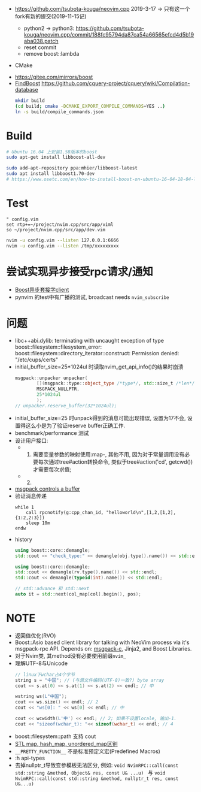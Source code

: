 * https://github.com/tsubota-kouga/neovim.cpp 2019-3-17 -> 只有这一个fork有新的提交(2019-11-15记)
    * python2 -> python3:
        https://github.com/tsubota-kouga/neovim.cpp/commit/188fc95794da87ca54a66565efcd4d5b19aba038.patch
    * reset commit
    * remove boost::lambda

* CMake
- https://gitee.com/mirrors/boost
- [FindBoost](https://cmake.org/cmake/help/v3.15/module/FindBoost.html)
https://github.com/cquery-project/cquery/wiki/Compilation-database
    ```sh
    mkdir build
    (cd build; cmake -DCMAKE_EXPORT_COMPILE_COMMANDS=YES ..)
    ln -s build/compile_commands.json
    ```
# Build
```sh
# Ubuntu 16.04 上安装1.58版本的boost
sudo apt-get install libboost-all-dev

sudo add-apt-repository ppa:mhier/libboost-latest
sudo apt install libboost1.70-dev
# https://www.osetc.com/en/how-to-install-boost-on-ubuntu-16-04-18-04-linux.html
```
# Test
```vim
" config.vim
set rtp+=~/project/nvim.cpp/src/app/viml
so ~/project/nvim.cpp/src/app/dev.vim
```
```sh
nvim -u config.vim --listen 127.0.0.1:6666
nvim -u config.vim --listen /tmp/xxxxxxxxx
```

# 尝试实现异步接受rpc请求/通知
* [Boost异步套接字client](https://www.boost.org/doc/libs/1_45_0/doc/html/boost_asio/example/timeouts/async_tcp_client.cpp)
* pynvim 的test中有广播的测试, broadcast needs `nvim_subscribe`

# 问题
* libc++abi.dylib: terminating with uncaught exception of type boost::filesystem::filesystem_error: boost::filesystem::directory_iterator::construct: Permission denied: "/etc/cups/certs"
* initial_buffer_size=25*1024ul 时读取nvim_get_api_info()的结果时崩溃
    ```cpp
    msgpack::unpacker unpacker(
            [](msgpack::type::object_type /*type*/, std::size_t /*len*/, void*) -> bool { return true; },
            MSGPACK_NULLPTR,
            25*1024ul
            );
    // unpacker.reserve_buffer(32*1024ul);
    ```
* initial_buffer_size=25 时unpack得到的消息可能出现错误, 设置为17不会, 设置得这么小是为了验证reserve buffer正确工作.
* benchmark/performance 测试
* 设计用户接口:
    * 1) 需要变量参数的映射使用:map-<expr>, 其他不用, 因为对于常量调用没有必要每次通过tree#action转换命令,
         类似于tree#action('cd', getcwd())才需要每次求值;
    * 2)
* [msgpack controls a buffer](https://github.com/msgpack/msgpack-c/wiki/v2_0_cpp_unpacker)
* 验证消息传递
    ```vim
    while 1
        call rpcnotify(g:cpp_chan_id, "helloworld\n",[1,2,[1,2],{1:2,2:3}])
        sleep 10m
    endw
    ```
* history
    ```cpp
    using boost::core::demangle;
    std::cout << "check_type:" << demangle(obj.type().name()) << std::endl;

    using boost::core::demangle;
    std::cout << demangle(rv.type().name()) << std::endl;
    std::cout << demangle(typeid(int).name()) << std::endl;

    // std::advance 和 std::next
    auto it = std::next(col_map[col].begin(), pos);
    ```
# NOTE
* 返回值优化(RVO)
* Boost::Asio based client library for talking with NeoVim process via it's msgpack-rpc API.
Depends on: [msgpack-c](https://github.com/msgpack/msgpack-c), Jinja2, and Boost Libraries.
* 对于Nvim类, 其method没有必要使用前缀`nvim_`
* 理解UTF-8与Unicode
    ```cpp
    // linux下wchar占4个字节
    string s = "中国"; // (与源文件编码(UTF-8)一致?) byte array
    cout << s.at(0) << s.at(1) << s.at(2) << endl; // 中

    wstring ws(L"中国");
    cout << ws.size() << endl; // 2
    cout << "ws[0]: " << ws[0] << endl; // 中

    cout << wcwidth(L'中') << endl; // 2; 如果不设置locale, 输出-1.
    cout << "sizeof(wchar_t): "<< sizeof(wchar_t) << endl; // 4
    ```
* boost::filesystem::path 支持 cout
* [STL map, hash_map, unordered_map区别](https://blog.csdn.net/haluoluo211/article/details/80877558)
* `__PRETTY_FUNCTION__` 不是标准预定义宏(Predefined Macros)
* :h api-types
* 去掉nullptr_t导致变参模板无法区分, 例如:
    `void NvimRPC::call(const std::string &method, Object& res, const U& ...u) ` 与
    `void NvimRPC::call(const std::string &method, nullptr_t res, const U&...u)`
